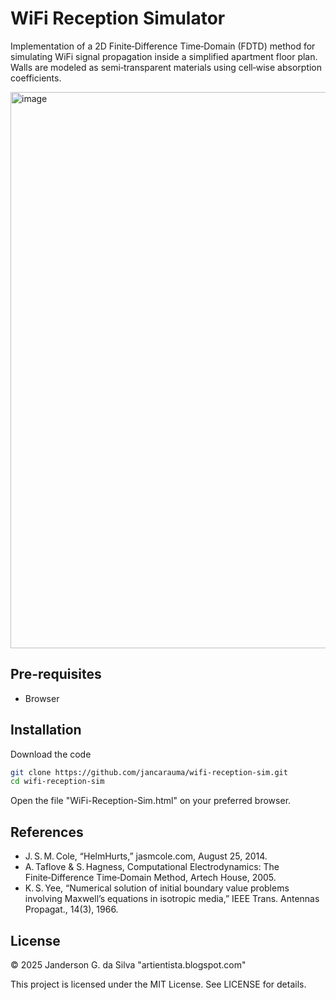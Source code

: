 # WiFi Reception Simulator

Implementation of a 2D Finite‑Difference Time‑Domain (FDTD) method for simulating WiFi signal propagation inside a simplified apartment floor plan. Walls are modeled as semi‑transparent materials using cell‑wise absorption coefficients.

<img width="1098" height="890" alt="image" src="https://github.com/user-attachments/assets/23b1fc7d-e087-4c93-990c-c617d942384f" />

## Pre-requisites

- Browser

## Installation

Download the code

```bash
git clone https://github.com/jancarauma/wifi-reception-sim.git
cd wifi-reception-sim
```

Open the file "WiFi-Reception-Sim.html" on your preferred browser.

## References
* J. S. M. Cole, “HelmHurts,” jasmcole.com, August 25, 2014.
* A. Taflove & S. Hagness, Computational Electrodynamics: The Finite‑Difference Time‑Domain Method, Artech House, 2005.
* K. S. Yee, “Numerical solution of initial boundary value problems involving Maxwell’s equations in isotropic media,” IEEE Trans. Antennas Propagat., 14(3), 1966.

## License

© 2025 Janderson G. da Silva
"artientista.blogspot.com"

This project is licensed under the MIT License. See LICENSE for details.
